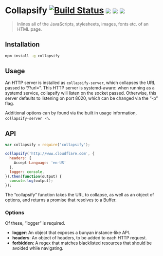 # Collapsify [![Build Status](http://img.shields.io/travis/cloudflare/collapsify/master.svg?style=flat)](https://travis-ci.org/cloudflare/collapsify) [![](http://img.shields.io/npm/dm/collapsify.svg?style=flat)](https://www.npmjs.org/package/collapsify) [![](http://img.shields.io/npm/v/collapsify.svg?style=flat)](https://www.npmjs.org/package/collapsify) [![](https://img.shields.io/coveralls/cloudflare/collapsify/master.svg)](https://coveralls.io/github/cloudflare/collapsify)

> Inlines all of the JavaScripts, stylesheets, images, fonts etc. of an HTML page.

## Installation

```sh
npm install -g collapsify
```

## Usage

An HTTP server is installed as `collapsify-server`, which collapses the URL passed to “/?url=”.
This HTTP server is systemd-aware: when running as a systemd service, collapsify will listen on the socket passed.
Otherwise, this server defaults to listening on port 8020, which can be changed via the “-p” flag.

Additional options can by found via the built in usage information, `collapsify-server -h`.

## API

```javascript
var collapsify = require('collapsify');

collapsify('http://www.cloudflare.com', {
  headers: {
    Accept-Language: 'en-US'
  },
  logger: console,
}).then(function(output) {
  console.log(output);
});
```

The “collapsify” function takes the URL to collapse, as well as an object of options, and returns a promise that resolves to a Buffer.

### Options
Of these, “logger” is required.

* **logger**: An object that exposes a bunyan instance-like API.
* **headers**: An object of headers, to be added to each HTTP request.
* **forbidden**: A regex that matches blacklisted resources that should be avoided while navigating.
